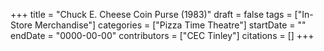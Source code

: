 +++
title = "Chuck E. Cheese Coin Purse (1983)"
draft = false
tags = ["In-Store Merchandise"]
categories = ["Pizza Time Theatre"]
startDate = ""
endDate = "0000-00-00"
contributors = ["CEC Tinley"]
citations = []
+++
